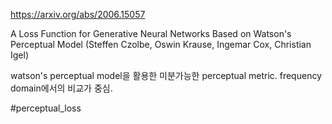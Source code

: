 https://arxiv.org/abs/2006.15057

A Loss Function for Generative Neural Networks Based on Watson's
  Perceptual Model (Steffen Czolbe, Oswin Krause, Ingemar Cox, Christian Igel)

watson's perceptual model을 활용한 미분가능한 perceptual metric. frequency domain에서의 비교가 중심.

#perceptual_loss 